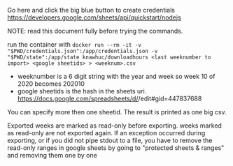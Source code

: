 Go here and click the big blue button to create credentials https://developers.google.com/sheets/api/quickstart/nodejs

NOTE: read this document fully before trying the commands.

run the container with `docker run --rm -it -v "$PWD/credentials.json":/app/credentials.json -v "$PWD/state":/app/state knawhuc/downloadhours <last weeknumber to import> <google sheetids> > <weeknum>.csv`

 - weeknumber is a 6 digit string with the year and week so week 10 of 2020 becomes 202010
 - google sheetids is the hash in the sheets uri. https://docs.google.com/spreadsheets/d/<here is the sheet id>/edit#gid=447837688

You can specify more then one sheetid. The result is printed as one big csv.

Exported weeks are marked as read-only before exporting. weeks marked as read-only are not exported again.
If an exception occurred during exporting, or if you did not pipe stdout to a file, you have to remove the read-only ranges in google sheets by going to "protected sheets & ranges" and removing them one by one

